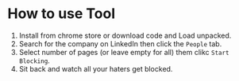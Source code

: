 # How to use Tool

1. Install from chrome store or download code and Load unpacked.
2. Search for the company on LinkedIn then click the `People` tab.
3. Select number of pages (or leave empty for all) them clikc `Start Blocking`.
4. Sit back and watch all your haters get blocked.
